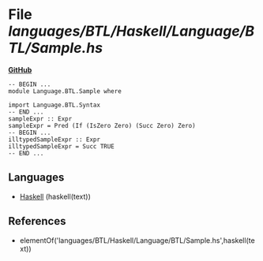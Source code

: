 # File _languages/BTL/Haskell/Language/BTL/Sample.hs_
**[GitHub](https://github.com/softlang/yas/blob/master/languages/BTL/Haskell/Language/BTL/Sample.hs)**
```
-- BEGIN ...
module Language.BTL.Sample where

import Language.BTL.Syntax
-- END ...
sampleExpr :: Expr
sampleExpr = Pred (If (IsZero Zero) (Succ Zero) Zero)
-- BEGIN ...
illtypedSampleExpr :: Expr
illtypedSampleExpr = Succ TRUE
-- END ...
```

## Languages
* [Haskell](../languages/Haskell.md) (haskell(text))

## References
* elementOf('languages/BTL/Haskell/Language/BTL/Sample.hs',haskell(text))
